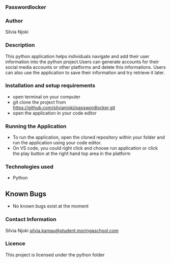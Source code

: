 ### Passwordlocker

### Author
Silvia Njoki

### Description
This python application helps individuals navigate and add their user information into the python project.Users can generate accounts for their social media accounts or other platforms and delete this informations. Users can also use the application to save their information and try retrieve it later. 

### Installation and setup requirements

* open terminal on your computer
* git clone the project from https://github.com/silvianjoki/passwordlocker.git
* open the application in your code editor 

### Running the Application

* To run the application, open the cloned repository within your folder and run the application using your code editor. 
* On VS code, you could right click and choose run application or click the play button at the right hand top area in the platform

### Technologies used

* Python

## Known Bugs

* No known bugs exist at the moment

### Contact Information
 Silvia Njoki
 silvia.kamau@student.moringaschool.com


### Licence
This project is licensed under the python folder
